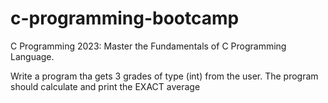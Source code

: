 # c-programming-bootcamp
C Programming 2023: Master the Fundamentals of C Programming Language. 

Write a program tha gets 3 grades of type (int) from the user.
The program should calculate and print the EXACT average
